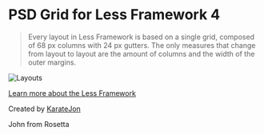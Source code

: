 PSD Grid for Less Framework 4
==================

> Every layout in Less Framework is based on a single grid, composed of 68 px columns with 24 px gutters. The only measures that change from layout to layout are the amount of columns and the width of the outer margins.

![Layouts](http://f.cl.ly/items/2R3H0t0D1V3l2O3t1z3n/Screen%20shot%202012-01-27%20at%2012.43.24%20PM.png "Layouts")

[Learn more about the Less Framework](http://lessframework.com/)

Created by [KarateJon](http://github.com/karatejon "KarateJon")

John from Rosetta